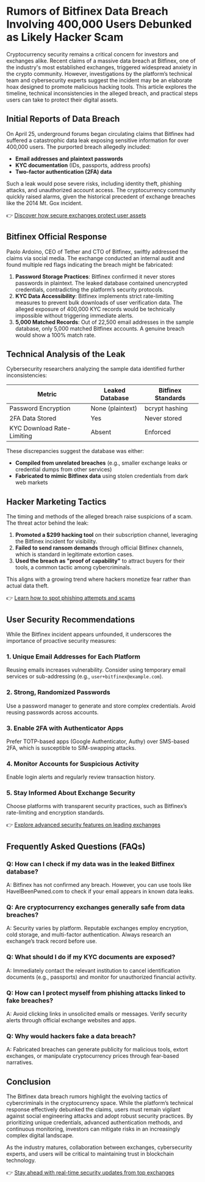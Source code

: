 # Rumors of Bitfinex Data Breach Involving 400,000 Users Debunked as Likely Hacker Scam  

Cryptocurrency security remains a critical concern for investors and exchanges alike. Recent claims of a massive data breach at Bitfinex, one of the industry's most established exchanges, triggered widespread anxiety in the crypto community. However, investigations by the platform’s technical team and cybersecurity experts suggest the incident may be an elaborate hoax designed to promote malicious hacking tools. This article explores the timeline, technical inconsistencies in the alleged breach, and practical steps users can take to protect their digital assets.  

## Initial Reports of Data Breach  

On April 25, underground forums began circulating claims that Bitfinex had suffered a catastrophic data leak exposing sensitive information for over 400,000 users. The purported breach allegedly included:  

- **Email addresses and plaintext passwords**  
- **KYC documentation** (IDs, passports, address proofs)  
- **Two-factor authentication (2FA) data**  

Such a leak would pose severe risks, including identity theft, phishing attacks, and unauthorized account access. The cryptocurrency community quickly raised alarms, given the historical precedent of exchange breaches like the 2014 Mt. Gox incident.  

👉 [Discover how secure exchanges protect user assets](https://bit.ly/okx-bonus)  

## Bitfinex Official Response  

Paolo Ardoino, CEO of Tether and CTO of Bitfinex, swiftly addressed the claims via social media. The exchange conducted an internal audit and found multiple red flags indicating the breach might be fabricated:  

1. **Password Storage Practices**: Bitfinex confirmed it never stores passwords in plaintext. The leaked database contained unencrypted credentials, contradicting the platform’s security protocols.  
2. **KYC Data Accessibility**: Bitfinex implements strict rate-limiting measures to prevent bulk downloads of user verification data. The alleged exposure of 400,000 KYC records would be technically impossible without triggering immediate alerts.  
3. **5,000 Matched Records**: Out of 22,500 email addresses in the sample database, only 5,000 matched Bitfinex accounts. A genuine breach would show a 100% match rate.  

## Technical Analysis of the Leak  

Cybersecurity researchers analyzing the sample data identified further inconsistencies:  

| **Metric**                | **Leaked Database** | **Bitfinex Standards** |  
|---------------------------|---------------------|------------------------|  
| Password Encryption        | None (plaintext)    | bcrypt hashing         |  
| 2FA Data Stored            | Yes                 | Never stored           |  
| KYC Download Rate-Limiting | Absent              | Enforced               |  

These discrepancies suggest the database was either:  
- **Compiled from unrelated breaches** (e.g., smaller exchange leaks or credential dumps from other services)  
- **Fabricated to mimic Bitfinex data** using stolen credentials from dark web markets  

## Hacker Marketing Tactics  

The timing and methods of the alleged breach raise suspicions of a scam. The threat actor behind the leak:  

1. **Promoted a $299 hacking tool** on their subscription channel, leveraging the Bitfinex incident for visibility.  
2. **Failed to send ransom demands** through official Bitfinex channels, which is standard in legitimate extortion cases.  
3. **Used the breach as "proof of capability"** to attract buyers for their tools, a common tactic among cybercriminals.  

This aligns with a growing trend where hackers monetize fear rather than actual data theft.  

👉 [Learn how to spot phishing attempts and scams](https://bit.ly/okx-bonus)  

## User Security Recommendations  

While the Bitfinex incident appears unfounded, it underscores the importance of proactive security measures:  

### 1. **Unique Email Addresses for Each Platform**  
Reusing emails increases vulnerability. Consider using temporary email services or sub-addressing (e.g., `user+bitfinex@example.com`).  

### 2. **Strong, Randomized Passwords**  
Use a password manager to generate and store complex credentials. Avoid reusing passwords across accounts.  

### 3. **Enable 2FA with Authenticator Apps**  
Prefer TOTP-based apps (Google Authenticator, Authy) over SMS-based 2FA, which is susceptible to SIM-swapping attacks.  

### 4. **Monitor Accounts for Suspicious Activity**  
Enable login alerts and regularly review transaction history.  

### 5. **Stay Informed About Exchange Security**  
Choose platforms with transparent security practices, such as Bitfinex’s rate-limiting and encryption standards.  

👉 [Explore advanced security features on leading exchanges](https://bit.ly/okx-bonus)  

## Frequently Asked Questions (FAQs)  

### **Q: How can I check if my data was in the leaked Bitfinex database?**  
A: Bitfinex has not confirmed any breach. However, you can use tools like HaveIBeenPwned.com to check if your email appears in known data leaks.  

### **Q: Are cryptocurrency exchanges generally safe from data breaches?**  
A: Security varies by platform. Reputable exchanges employ encryption, cold storage, and multi-factor authentication. Always research an exchange’s track record before use.  

### **Q: What should I do if my KYC documents are exposed?**  
A: Immediately contact the relevant institution to cancel identification documents (e.g., passports) and monitor for unauthorized financial activity.  

### **Q: How can I protect myself from phishing attacks linked to fake breaches?**  
A: Avoid clicking links in unsolicited emails or messages. Verify security alerts through official exchange websites and apps.  

### **Q: Why would hackers fake a data breach?**  
A: Fabricated breaches can generate publicity for malicious tools, extort exchanges, or manipulate cryptocurrency prices through fear-based narratives.  

## Conclusion  

The Bitfinex data breach rumors highlight the evolving tactics of cybercriminals in the cryptocurrency space. While the platform’s technical response effectively debunked the claims, users must remain vigilant against social engineering attacks and adopt robust security practices. By prioritizing unique credentials, advanced authentication methods, and continuous monitoring, investors can mitigate risks in an increasingly complex digital landscape.  

As the industry matures, collaboration between exchanges, cybersecurity experts, and users will be critical to maintaining trust in blockchain technology.  

👉 [Stay ahead with real-time security updates from top exchanges](https://bit.ly/okx-bonus)